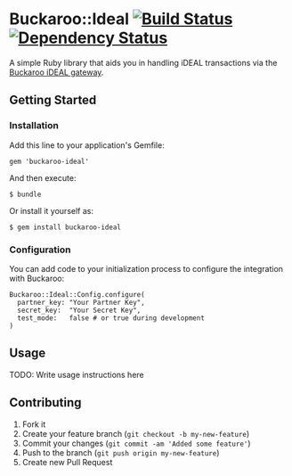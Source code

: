 # Buckaroo::Ideal [![Build Status](https://secure.travis-ci.org/eet-nu/buckaroo-ideal.png)][Travis CI] [![Dependency Status](https://gemnasium.com/eet-nu/buckaroo-ideal.png)][Gemnasium]

A simple Ruby library that aids you in handling iDEAL transactions via the [Buckaroo iDEAL gateway].

## Getting Started

### Installation

Add this line to your application's Gemfile:

    gem 'buckaroo-ideal'

And then execute:

    $ bundle

Or install it yourself as:

    $ gem install buckaroo-ideal

### Configuration

You can add code to your initialization process to configure the integration with Buckaroo:

    Buckaroo::Ideal::Config.configure(
      partner_key: "Your Partner Key",
      secret_key:  "Your Secret Key",
      test_mode:   false # or true during development
    )

## Usage

TODO: Write usage instructions here

## Contributing

1. Fork it
2. Create your feature branch (`git checkout -b my-new-feature`)
3. Commit your changes (`git commit -am 'Added some feature'`)
4. Push to the branch (`git push origin my-new-feature`)
5. Create new Pull Request

[Travis CI]: http://travis-ci.org/eet-nu/buckaroo-ideal
[Gemnasium]: https://gemnasium.com/eet-nu/buckaroo-ideal
[Buckaroo iDEAL Gateway]: http://www.buckaroo.nl/zakelijk/producten/betaalmethoden/ideal.aspx
